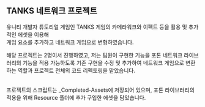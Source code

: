 ## TANKS 네트워크 프로젝트
유니티 개발자 튜토리얼 게임인 TANKS 게임의 카메라워크와 이펙트 등을 활용 및 추가적인 에셋을 이용해 <br>게임 요소를 추가하고 네트워크 게임으로 변형하였습니다.

해당 프로젝트는 2명이서 진행하였고, 저는 팀원이 구현한 기능을 포톤 네트워크 라이브러리의 기능을 적용 가능하도록
기존 구현을 수정 및 추가하여 네트워크 게임으로 변환하는 역할과 프로젝트 전체의 코드 리펙토링을 맡았습니다.

<br>
프로젝트의 스크립트는 _Completed-Assets에 저장되어 있으며, 포톤 라이브러리의 적용을 위해 Resource 폴더에 추가 구입한 에셋을 담았습니다.
